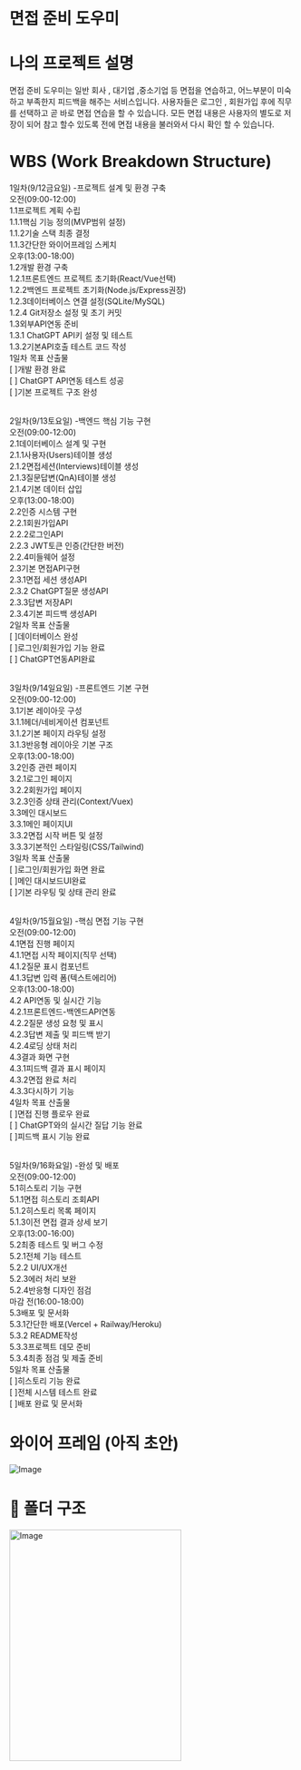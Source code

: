 # 면접 준비 도우미 

# 나의 프로젝트 설명

면접 준비 도우미는 일반 회사 , 대기업 ,중소기업 등 면접을 연습하고, 어느부분이 미숙하고 부족한지 피드백을 해주는 서비스입니다. 사용자들은 로그인 , 회원가입 후에 직무를 선택하고 곧 바로 면접 연습을 할 수 있습니다. 모든 면접 내용은 사용자의 별도로 저장이 되어 참고 할수 있도록 전에 면접 내용을 불러와서 다시 확인 할 수 있습니다.

# WBS (Work Breakdown Structure)

1일차(9/12금요일) -프로젝트 설계 및 환경 구축						
오전(09:00-12:00)						
1.1프로젝트 계획 수립						
1.1.1핵심 기능 정의(MVP범위 설정)						
1.1.2기술 스택 최종 결정						
1.1.3간단한 와이어프레임 스케치						
오후(13:00-18:00)						
1.2개발 환경 구축						
1.2.1프론트엔드 프로젝트 초기화(React/Vue선택)						
1.2.2백엔드 프로젝트 초기화(Node.js/Express권장)						
1.2.3데이터베이스 연결 설정(SQLite/MySQL)						
1.2.4 Git저장소 설정 및 초기 커밋						
1.3외부API연동 준비						
1.3.1 ChatGPT API키 설정 및 테스트						
1.3.2기본API호출 테스트 코드 작성						
1일차 목표 산출물						
[ ]개발 환경 완료						
[ ] ChatGPT API연동 테스트 성공						
[ ]기본 프로젝트 구조 완성						
 						
                        
2일차(9/13토요일) -백엔드 핵심 기능 구현						
오전(09:00-12:00)						
2.1데이터베이스 설계 및 구현						
2.1.1사용자(Users)테이블 생성						
2.1.2면접세션(Interviews)테이블 생성						
2.1.3질문답변(QnA)테이블 생성						
2.1.4기본 데이터 삽입						
오후(13:00-18:00)						
2.2인증 시스템 구현						
2.2.1회원가입API						
2.2.2로그인API						
2.2.3 JWT토큰 인증(간단한 버전)						
2.2.4미들웨어 설정						
2.3기본 면접API구현						
2.3.1면접 세션 생성API						
2.3.2 ChatGPT질문 생성API						
2.3.3답변 저장API						
2.3.4기본 피드백 생성API						
2일차 목표 산출물						
[ ]데이터베이스 완성						
[ ]로그인/회원가입 기능 완료						
[ ] ChatGPT연동API완료						
 						
                        
3일차(9/14일요일) -프론트엔드 기본 구현						
오전(09:00-12:00)						
3.1기본 레이아웃 구성						
3.1.1헤더/네비게이션 컴포넌트						
3.1.2기본 페이지 라우팅 설정						
3.1.3반응형 레이아웃 기본 구조						
오후(13:00-18:00)						
3.2인증 관련 페이지						
3.2.1로그인 페이지						
3.2.2회원가입 페이지						
3.2.3인증 상태 관리(Context/Vuex)						
3.3메인 대시보드						
3.3.1메인 페이지UI						
3.3.2면접 시작 버튼 및 설정						
3.3.3기본적인 스타일링(CSS/Tailwind)						
3일차 목표 산출물						
[ ]로그인/회원가입 화면 완료						
[ ]메인 대시보드UI완료						
[ ]기본 라우팅 및 상태 관리 완료						
 						
                        
4일차(9/15월요일) -핵심 면접 기능 구현						
오전(09:00-12:00)						
4.1면접 진행 페이지						
4.1.1면접 시작 페이지(직무 선택)						
4.1.2질문 표시 컴포넌트						
4.1.3답변 입력 폼(텍스트에리어)						
오후(13:00-18:00)						
4.2 API연동 및 실시간 기능						
4.2.1프론트엔드-백엔드API연동						
4.2.2질문 생성 요청 및 표시						
4.2.3답변 제출 및 피드백 받기						
4.2.4로딩 상태 처리						
4.3결과 화면 구현						
4.3.1피드백 결과 표시 페이지						
4.3.2면접 완료 처리						
4.3.3다시하기 기능						
4일차 목표 산출물						
[ ]면접 진행 플로우 완료						
[ ] ChatGPT와의 실시간 질답 기능 완료						
[ ]피드백 표시 기능 완료						
 						
                        
5일차(9/16화요일) -완성 및 배포						
오전(09:00-12:00)						
5.1히스토리 기능 구현						
5.1.1면접 히스토리 조회API						
5.1.2히스토리 목록 페이지						
5.1.3이전 면접 결과 상세 보기						
오후(13:00-16:00)						
5.2최종 테스트 및 버그 수정						
5.2.1전체 기능 테스트						
5.2.2 UI/UX개선						
5.2.3에러 처리 보완						
5.2.4반응형 디자인 점검						
마감 전(16:00-18:00)						
5.3배포 및 문서화						
5.3.1간단한 배포(Vercel + Railway/Heroku)						
5.3.2 README작성						
5.3.3프로젝트 데모 준비						
5.3.4최종 점검 및 제출 준비						
5일차 목표 산출물						
[ ]히스토리 기능 완료						
[ ]전체 시스템 테스트 완료						
[ ]배포 완료 및 문서화						





# 와이어 프레임 (아직 초안)

![Image](https://github.com/user-attachments/assets/7e1ae888-6ec0-4f2a-b88e-5227bf695f99)

# 📁 폴더 구조
<img width="303" height="408" alt="Image" src="https://github.com/user-attachments/assets/1c1242ed-4e76-4bad-9807-73af8bdc5d3a" />